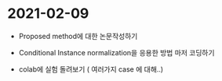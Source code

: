 # 2021-02-09

* Proposed method에 대한 논문작성하기

* Conditional Instance normalization을 응용한 방법 마저 코딩하기

* colab에 실험 돌려보기 ( 여러가지 case 에 대해..)
